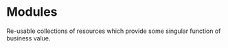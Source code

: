 # Modules

Re-usable collections of resources which provide some singular function of business value.
